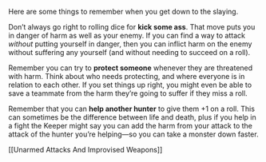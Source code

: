 
Here are some things to remember when you get down to the slaying.

Don’t always go right to rolling dice for **kick some ass**. That move puts you in danger of harm as well as your enemy. If you can find a way to attack *without* putting yourself in danger, then you can inflict harm on the enemy without suffering any yourself (and without needing to succeed on a roll).

Remember you can try to **protect someone** whenever they are threatened with harm. Think about who needs protecting, and where everyone is in relation to each other. If you set things up right, you might even be able to save a teammate from the harm they’re going to suffer if they miss a roll.

Remember that you can **help another hunter** to give them +1 on a roll. This can sometimes be the difference between life and death, plus if you help in a fight the Keeper might say you can add the harm from your attack to the attack of the hunter you’re helping—so you can take a monster down faster.

[[Unarmed Attacks And Improvised Weapons]]
